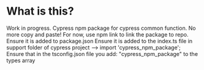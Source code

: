# What is this?

Work in progress. Cypress npm package for cypress common function. No more copy and paste!
For now, use npm link to link the package to repo.
Ensure it is added to package.json
Ensure it is added to the index.ts file in support folder of cypress project --> import 'cypress_npm_package';
Ensure that in the tsconfig.json file you add: "cypress_npm_package" to the types array
